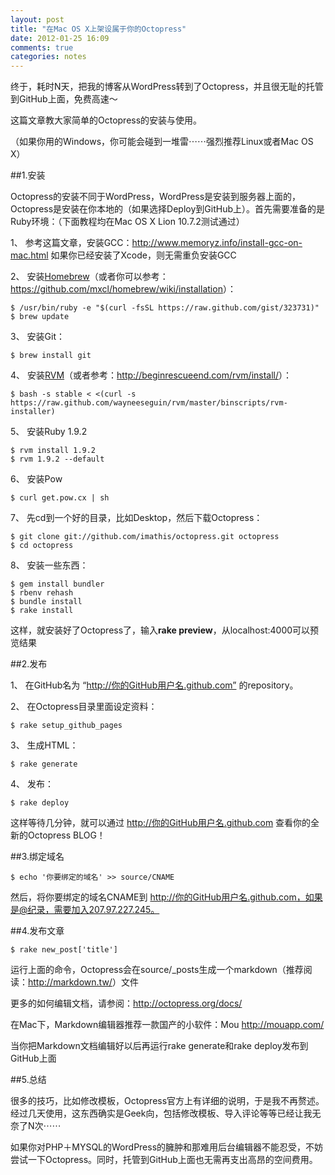 ```yaml
---
layout: post
title: "在Mac OS X上架设属于你的Octopress"
date: 2012-01-25 16:09
comments: true
categories: notes
---
```

终于，耗时N天，把我的博客从WordPress转到了Octopress，并且很无耻的托管到GitHub上面，免费高速～

这篇文章教大家简单的Octopress的安装与使用。

（如果你用的Windows，你可能会碰到一堆雷⋯⋯强烈推荐Linux或者Mac OS X）

<!-- more -->

##1.安装

Octopress的安装不同于WordPress，WordPress是安装到服务器上面的，Octopress是安装在你本地的（如果选择Deploy到GitHub上）。首先需要准备的是Ruby环境：（下面教程均在Mac OS X Lion 10.7.2测试通过）

1、 参考这篇文章，安装GCC：<http://www.memoryz.info/install-gcc-on-mac.html> 如果你已经安装了Xcode，则无需重负安装GCC

2、 安装[Homebrew](http://mxcl.github.com/homebrew/)（或者你可以参考：<https://github.com/mxcl/homebrew/wiki/installation>）：

	$ /usr/bin/ruby -e "$(curl -fsSL https://raw.github.com/gist/323731)"
	$ brew update

3、 安装Git：

	$ brew install git

4、 安装[RVM](http://beginrescueend.com/)（或者参考：<http://beginrescueend.com/rvm/install/>）：
	
	$ bash -s stable < <(curl -s https://raw.github.com/wayneeseguin/rvm/master/binscripts/rvm-installer)
	
5、 安装Ruby 1.9.2

	$ rvm install 1.9.2
	$ rvm 1.9.2 --default

6、 安装Pow

	$ curl get.pow.cx | sh

7、 先cd到一个好的目录，比如Desktop，然后下载Octopress：

	$ git clone git://github.com/imathis/octopress.git octopress
	$ cd octopress

8、 安装一些东西：

	$ gem install bundler
	$ rbenv rehash
	$ bundle install
	$ rake install


这样，就安装好了Octopress了，输入**rake preview**，从localhost:4000可以预览结果

##2.发布

1、 在GitHub名为 “http://你的GitHub用户名.github.com” 的repository。

2、 在Octopress目录里面设定资料：

	$ rake setup_github_pages

3、 生成HTML：

	$ rake generate

4、 发布：
	
	$ rake deploy

这样等待几分钟，就可以通过 http://你的GitHub用户名.github.com 查看你的全新的Octopress BLOG！

##3.绑定域名

	$ echo '你要绑定的域名' >> source/CNAME
然后，将你要绑定的域名CNAME到 http://你的GitHub用户名.github.com，如果是@纪录，需要加入207.97.227.245。

##4.发布文章

	$ rake new_post['title']

运行上面的命令，Octopress会在source/_posts生成一个markdown（推荐阅读：<http://markdown.tw/>）文件

更多的如何编辑文档，请参阅：<http://octopress.org/docs/>

在Mac下，Markdown编辑器推荐一款国产的小软件：Mou <http://mouapp.com/>

当你把Markdown文档编辑好以后再运行rake generate和rake deploy发布到GitHub上面

##5.总结

很多的技巧，比如修改模板，Octopress官方上有详细的说明，于是我不再赘述。经过几天使用，这东西确实是Geek向，包括修改模板、导入评论等等已经让我无奈了N次⋯⋯

如果你对PHP＋MYSQL的WordPress的臃肿和那难用后台编辑器不能忍受，不妨尝试一下Octopress。同时，托管到GitHub上面也无需再支出高昂的空间费用。
